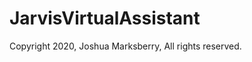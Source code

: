 # JarvisVirtualAssistant



























Copyright 2020, Joshua Marksberry, All rights reserved.
